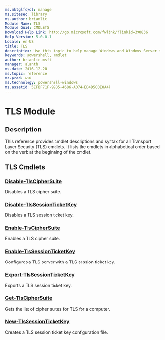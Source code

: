 ```yaml
---
ms.mktglfcycl: manage
ms.sitesec: library
ms.author: brianlic
Module Name: TLS
Module Guid: CMDLETS
Download Help Link: http://go.microsoft.com/fwlink/?linkid=390836
Help Version: 5.0.0.1
Locale: en-US
title: TLS
description: Use this topic to help manage Windows and Windows Server technologies with Windows PowerShell.
keywords: powershell, cmdlet
author: brianlic-msft
manager: alanth
ms.date: 2016-12-20
ms.topic: reference
ms.prod: w10
ms.technology: powershell-windows
ms.assetid: 5EFBF71F-9285-4686-A074-ED4D5C0E0A4F
---
```


# TLS Module
## Description
This reference provides cmdlet descriptions and syntax for all Transport Layer Security (TLS) cmdlets. It lists the cmdlets in alphabetical order based on the verb at the beginning of the cmdlet.

## TLS Cmdlets
### [Disable-TlsCipherSuite](./Disable-TlsCipherSuite.md)
Disables a TLS cipher suite.

### [Disable-TlsSessionTicketKey](./Disable-TlsSessionTicketKey.md)
Disables a TLS session ticket key.

### [Enable-TlsCipherSuite](./Enable-TlsCipherSuite.md)
Enables a TLS cipher suite.

### [Enable-TlsSessionTicketKey](./Enable-TlsSessionTicketKey.md)
Configures a TLS server with a TLS session ticket key.

### [Export-TlsSessionTicketKey](./Export-TlsSessionTicketKey.md)
Exports a TLS session ticket key.

### [Get-TlsCipherSuite](./Get-TlsCipherSuite.md)
Gets the list of cipher suites for TLS for a computer.

### [New-TlsSessionTicketKey](./New-TlsSessionTicketKey.md)
Creates a TLS session ticket key configuration file.


